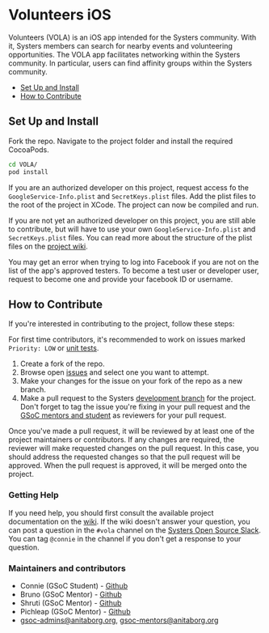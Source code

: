# Volunteers iOS

Volunteers (VOLA) is an iOS app intended for the Systers community. With it, Systers members can search for nearby events and volunteering opportunities. The VOLA app facilitates networking within the Systers community. In particular, users can find affinity groups within the Systers community.

+ [Set Up and Install](#set-up-and-install)
+ [How to Contribute](#how-to-contribute)

## Set Up and Install

Fork the repo. Navigate to the project folder and install the required CocoaPods.

```sh
cd VOLA/
pod install
```

If you are an authorized developer on this project, request access fo the `GoogleService-Info.plist` and `SecretKeys.plist` files. Add the plist files to the root of the project in XCode. The project can now be compiled and run.

If you are not yet an authorized developer on this project, you are still able to contribute, but will have to use your own `GoogleService-Info.plist` and `SecretKeys.plist` files. You can read more about the structure of the plist files on the [project wiki](https://github.com/systers/volunteers-iOS/wiki/Required-files).

You may get an error when trying to log into Facebook if you are not on the list of the app's approved testers. To become a test user or developer user, request to become one and provide your facebook ID or username.

## How to Contribute

If you're interested in contributing to the project, follow these steps:

For first time contributors, it's recommended to work on issues marked `Priority: LOW` or [unit tests](https://github.com/systers/volunteers-iOS/tree/development/VOLA/VOLATests).

1. Create a fork of the repo.
2. Browse open [issues](https://github.com/systers/volunteers-iOS/issues) and select one you want to attempt.
3. Make your changes for the issue on your fork of the repo as a new branch.
4. Make a pull request to the Systers [development branch](https://github.com/systers/volunteers-iOS/tree/development) for the project. Don't forget to tag the issue you're fixing in your pull request and the [GSoC mentors and student](#maintainers-and-contributors) as reviewers for your pull request.

Once you've made a pull request, it will be reviewed by at least one of the project maintainers or contributors. If any changes are required, the reviewer will make requested changes on the pull request. In this case, you should address the requested changes so that the pull request will be approved. When the pull request is approved, it will be merged onto the project.

### Getting Help

If you need help, you should first consult the available project documentation on the [wiki](https://github.com/systers/volunteers-iOS/wiki). If the wiki doesn't answer your question, you can post a question in the `#vola` channel on the [Systers Open Source Slack](http://systers.io/slack-systers-opensource/). You can tag `@connie` in the channel if you don't get a response to your question.

### Maintainers and contributors

+ Connie (GSoC Student) - [Github](https://github.com/connienguyen)
+ Bruno (GSoC Mentor) - [Github](https://github.com/bphenriques)
+ Shruti (GSoC Mentor) - [Github](https://github.com/shruti-gupta)
+ Pichleap (GSoC Mentor) - [Github](https://github.com/psok)
+ [gsoc-admins@anitaborg.org](mailto:gsoc-admings@anitaborg.org), [gsoc-mentors@anitaborg.org](mailto:gsoc-mentors@anitaborg.org)
